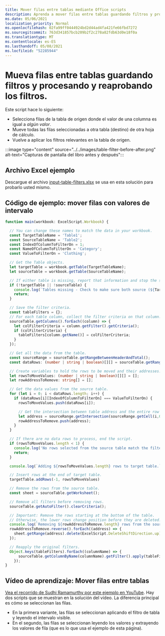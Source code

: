 ```yaml
---
title: Mover filas entre tablas mediante Office scripts
description: Aprenda a mover filas entre tablas guardando filtros y procesando y reaprobando los filtros.
ms.date: 05/06/2021
localization_priority: Normal
ms.openlocfilehash: 02fa99ff0444924bd2d44ad4fa421fe66fbd7272
ms.sourcegitcommit: 763d341857bcb209b2f2c278a82fdb63d0e18f0a
ms.translationtype: MT
ms.contentlocale: es-ES
ms.lasthandoff: 05/08/2021
ms.locfileid: "52285944"
---
```

# <a name="move-rows-across-tables-by-saving-filters-then-processing-and-reapplying-the-filters"></a>Mueva filas entre tablas guardando filtros y procesando y reaprobando los filtros.

Este script hace lo siguiente:

* Selecciona filas de la tabla de origen donde el valor de una columna es igual a _algún valor_.
* Mueve todas las filas seleccionadas a otra tabla (destino) de otra hoja de cálculo.
* Vuelve a aplicar los filtros relevantes en la tabla de origen.

:::image type="content" source="../../images/table-filter-before-after.png" alt-text="Capturas de pantalla del libro antes y después":::

## <a name="sample-excel-file"></a>Archivo Excel ejemplo

Descargue el archivo <a href="input-table-filters.xlsx">input-table-filters.xlsx</a> se usa en esta solución para probarlo usted mismo.

## <a name="sample-code-move-rows-using-range-values"></a>Código de ejemplo: mover filas con valores de intervalo

```TypeScript
function main(workbook: ExcelScript.Workbook) {

  // You can change these names to match the data in your workbook.
  const TargetTableName = 'Table1';
  const SourceTableName = 'Table2';
  const IndexOfColumnToFilterOn = 1;
  const NameOfColumnToFilterOn = 'Category';
  const ValueToFilterOn = 'Clothing';

  // Get the Table objects.
  let targetTable = workbook.getTable(TargetTableName);
  let sourceTable = workbook.getTable(SourceTableName);

  // If either table is missing, report that information and stop the script.
  if (!targetTable || !sourceTable) {
    console.log(`Tables missing - Check to make sure both source (${TargetTableName}) and target table (${SourceTableName}) are present before running the script. `);
    return;
  }

  // Save the filter criteria.
  const tableFilters = {};
  // For each table column, collect the filter criteria on that column.
  sourceTable.getColumns().forEach((column) => {
    let colFilterCriteria = column.getFilter().getCriteria();
    if (colFilterCriteria) {
      tableFilters[column.getName()] = colFilterCriteria;
    }
  });

  // Get all the data from the table.
  const sourceRange = sourceTable.getRangeBetweenHeaderAndTotal();
  const dataRows: (number | string | boolean)[][] = sourceTable.getRangeBetweenHeaderAndTotal().getValues();

  // Create variables to hold the rows to be moved and their addresses.
  let rowsToMoveValues: (number | string | boolean)[][] = [];
  let rowAddressToRemove: string[] = [];

  // Get the data values from the source table.
  for (let i = 0; i < dataRows.length; i++) { 
    if (dataRows[i][IndexOfColumnToFilterOn] === ValueToFilterOn) {
      rowsToMoveValues.push(dataRows[i]);

      // Get the intersection between table address and the entire row where we found the match. This provides the address of the range to remove.
      let address = sourceRange.getIntersection(sourceRange.getCell(i,0).getEntireRow()).getAddress();
      rowAddressToRemove.push(address);
    }
  }

  // If there are no data rows to process, end the script.
  if (rowsToMoveValues.length < 1) {
    console.log('No rows selected from the source table match the filter criteria.');
    return;
  }

  console.log(`Adding ${rowsToMoveValues.length} rows to target table.`);

  // Insert rows at the end of target table.
  targetTable.addRows(-1, rowsToMoveValues)

  // Remove the rows from the source table.
  const sheet = sourceTable.getWorksheet();

  // Remove all filters before removing rows.
  sourceTable.getAutoFilter().clearCriteria();

  // Important: Remove the rows starting at the bottom of the table.
  // Otherwise, the lower rows change position before they are deleted.
  console.log(`Removing ${rowAddressToRemove.length} rows from the source table.`);
  rowAddressToRemove.reverse().forEach((address) => {
    sheet.getRange(address).delete(ExcelScript.DeleteShiftDirection.up);
  });

  // Reapply the original filters. 
  Object.keys(tableFilters).forEach((columnName) => {
      sourceTable.getColumnByName(columnName).getFilter().apply(tableFilters[columnName]);
    });
}
```

## <a name="training-video-move-rows-across-tables"></a>Vídeo de aprendizaje: Mover filas entre tablas

[Vea el recorrido de Sudhi Ramamurthy por este ejemplo en YouTube](https://youtu.be/_3t3Pk4i2L0). Hay dos scripts que se muestran en la solución del vídeo. La diferencia principal es cómo se seleccionan las filas.

* En la primera variante, las filas se seleccionan aplicando el filtro de tabla y leyendo el intervalo visible.
* En el segundo, las filas se seleccionan leyendo los valores y extrayendo los valores de fila (que es lo que usa el ejemplo de esta página).

